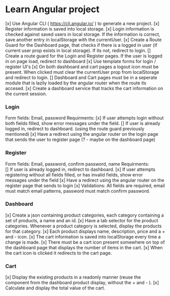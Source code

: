 # Learn Angular project

[x]  Use Angular CLI ( https://cli.angular.io/ ) to generate a new project.
[x]  Register information is saved into local storage.
[x]  Login information is checked against saved users in local storage. If the information is correct, save another entry in localStorage with the currentUser.
[x]  Create a Route Guard for the Dashboard page, that checks if there is a logged in user (if current user prop exists in local storage). If its not, redirect to login.
[]  Create a route guard for the Login and Register pages. If the user is logged in on page load, redirect to dashboard
[x]  Use template forms for login / register UI's
[x]  On both dashboard and cart pages a logout icon must be present. When clicked must clear the currentUser prop from localStorage and redirect to login.
[]  Dashboard and Cart pages must be in a seperate module that is lazily loaded by the angular router when the route its accesed.
[x]  Create a dashboard service that tracks the cart information on the current session. 


### Login
Form fields: Email, password
Requirments: 
[x]  If user attempts login without both fields filled, show error messages under the field.
[]  If user is already logged in, redirect to dashboard. (using the route guard previously mentioned)
[x]  Have a redirect using the angular router on the login page that sends the user to register page (? - maybe on the dashboard page)

### Register
Form fields: Email, password, confirm password, name
Requirments:  
[]  If user is already logged in, redirect to dashboard.
[x]  If user attempts registering without all fields filled, or has invalid fields, show error messages under the field 
[x]  Have a redirect using the angular router on the register page that sends to login 
[x]  Validations: All fields are required, email must match email patterns, password must match confirm password. 

### Dashboard
[x]  Create a json containing product categories, each category containing a set of products, a name and an id. 
[x]  Have a tab selector for the product categories. Whenever a product category is selected, display the products for that category. 
[x]  Each product displays name, description, price and a + and - icon. 
[x]  The cart information is saved into localStorage every time a change is made.
[x]  There must be a cart icon present somewhere on top of the dashboard page that displays the number of items in the cart.
[x]  When the cart icon is clicked it redirects to the cart page. 

### Cart
[x]  Display the existing products in a readonly manner (reuse the component from the dashboard product display, without the + and - ).
[x]  Calculate and display the total value of the cart.

